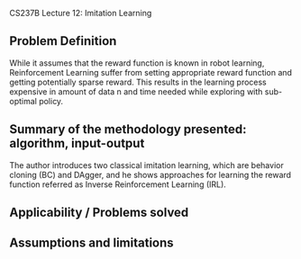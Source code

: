 CS237B Lecture 12: Imitation Learning

## Problem Definition
While it assumes that the reward function is known in robot learning, Reinforcement Learning suffer from setting appropriate reward function and getting potentially sparse reward. This results in the learning process expensive in amount of data n and time needed while exploring with sub-optimal policy.

## Summary of the methodology presented: algorithm, input-output
The author introduces two classical imitation learning, which are behavior cloning (BC) and DAgger, and he shows approaches for learning the reward function referred as Inverse Reinforcement Learning (IRL). 

## Applicability / Problems solved


## Assumptions and limitations

